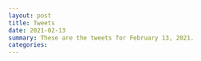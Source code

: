 ```yaml
---
layout: post
title: Tweets
date: 2021-02-13
summary: These are the tweets for February 13, 2021.
categories:
---
```


